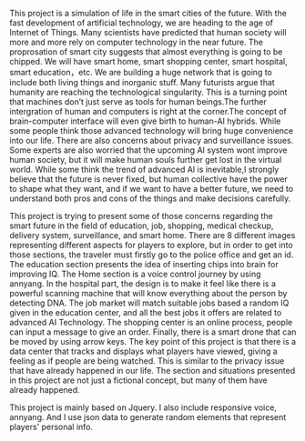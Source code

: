 This project is a simulation of life in the smart cities of the future.
With the fast development of artificial technology, we are heading to the age of Internet of Things. Many scientists have predicted that
human society will more and more rely on computer technology in the near future. The proprosation of smart city suggests that almost 
everything is going to be chipped. We will have smart home, smart shopping center, smart hospital, smart education，etc. We are building 
a huge network that is going to include both living things and inorganic stuff. Many futurists argue that humanity are reaching the 
technological singularity. This is a turning point that machines don’t just serve as tools for human beings.The further intergration of 
human and computers is right at the corner.The concept of brain-computer interface will even give birth to human-AI hybrids. While some 
people think those advanced technology will bring huge convenience into our life. There are also concerns about privacy and surveillance issues. 
Some experts are also worried that the upcoming AI system wont improve human society, but it will make human souls further get lost in the virtual 
world. While some think the trend of advanced AI is inevitable,I strongly believe that the future is never fixed, but human collective have the 
power to shape what they want, and if we want to have a better future, we need to understand both pros and cons of the things and make decisions 
carefully.

This project is trying to present some of those concerns regarding the smart future in the field of education, job, shopping, medical 
checkup, delivery system, surveillance, and smart home. There are 8 different images representing different aspects for players to explore,
but in order to get into those sections, the traveler must firstly go to the police office and get an id. The education section presents 
the idea of inserting chips into brain for improving IQ. The Home section is a voice control journey by using annyang. In the hospital part,
the design is to make it feel like there is a powerful scanning machine that will know everything about the person by detecting DNA. The 
job market will match suitable jobs based a random IQ given in the education center, and all the best jobs it offers are related to 
advanced AI Technology. The shopping center is an online process, people can input a message to give an order. Finally, there is a smart 
drone that can be moved by using arrow keys. The key point of this project is that there is a data center that tracks and displays what 
players have viewed, giving a feeling as if people are being watched. This is similar to the privacy issue that have already happened 
in our life. The section and situations presented in this project are not just a fictional concept, but many of them have already happened.

This project is mainly based on Jquery. I also include responsive voice, annyang. And I use json data to generate random elements that 
represent players' personal info.

